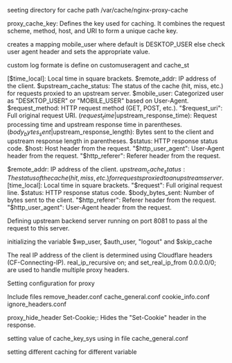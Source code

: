 seeting directory for cache path 
/var/cache/nginx-proxy-cache

proxy_cache_key: Defines the key used for caching. It combines the request scheme, method, host, and URI to form a unique cache key.

creates a mapping mobile_user
where default is DESKTOP_USER
else check user agent header and sets the appropriate value.

custom log formate is define on customuseragent and cache_st 

[$time_local]: Local time in square brackets.
$remote_addr: IP address of the client.
$upstream_cache_status: The status of the cache (hit, miss, etc.) for requests proxied to an upstream server.
$mobile_user: Categorized user as "DESKTOP_USER" or "MOBILE_USER" based on User-Agent.
$request_method: HTTP request method (GET, POST, etc.).
"$request_uri": Full original request URI.
($request_time|$upstream_response_time): Request processing time and upstream response time in parentheses.
($body_bytes_sent|$upstream_response_length): Bytes sent to the client and upstream response length in parentheses.
$status: HTTP response status code.
$host: Host header from the request.
"$http_user_agent": User-Agent header from the request.
"$http_referer": Referer header from the request.

$remote_addr: IP address of the client.
$upstream_cache_status: The status of the cache (hit, miss, etc.) for requests proxied to an upstream server.
[$time_local]: Local time in square brackets.
"$request": Full original request line.
$status: HTTP response status code.
$body_bytes_sent: Number of bytes sent to the client.
"$http_referer": Referer header from the request.
"$http_user_agent": User-Agent header from the request.

Defining upstream backend server running on port 8081 to pass al the request to this server.

initializing the variable 
$wp_user, 
$auth_user, "logout"
and $skip_cache

The real IP address of the client is determined using Cloudflare headers (CF-Connecting-IP).
real_ip_recursive on; and set_real_ip_from 0.0.0.0/0; are used to handle multiple proxy headers.

Setting configuration for proxy 



Include files
remove_header.conf
cache_general.conf
cookie_info.conf
ignore_headers.conf

proxy_hide_header Set-Cookie;: Hides the "Set-Cookie" header in the response.

setting value of cache_key_sys 
using in file cache_general.conf

setting different caching for different variable



